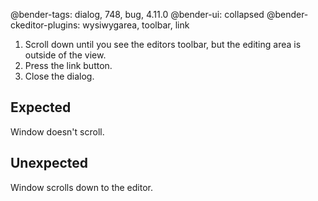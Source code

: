 @bender-tags: dialog, 748, bug, 4.11.0
@bender-ui: collapsed
@bender-ckeditor-plugins: wysiwygarea, toolbar, link

1. Scroll down until you see the editors toolbar, but the editing area is outside of the view.
1. Press the link button.
1. Close the dialog.

## Expected

Window doesn't scroll.

## Unexpected

Window scrolls down to the editor.
